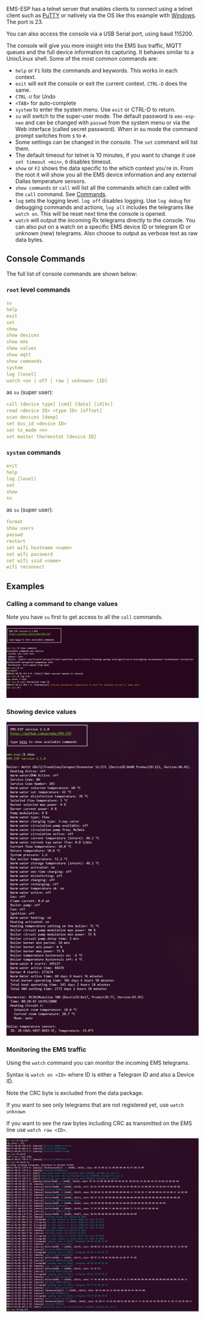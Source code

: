 EMS-ESP has a telnet server that enables clients to connect using a telnet client such as [PuTTY](https://www.chiark.greenend.org.uk/~sgtatham/putty/latest.html) or natively via the OS like this example with [Windows](https://www.technipages.com/windows-10-enable-telnet). The port is 23.

You can also access the console via a USB Serial port, using baud 115200.

The console will give you more insight into the EMS bus traffic, MQTT queues and the full device information its capturing. It behaves similar to a Unix/Linux shell. Some of the most common commands are:

- `help` or `F1` lists the commands and keywords. This works in each context.
- `exit` will exit the console or exit the current context. `CTRL-D` does the same.
- `CTRL-U` for Undo
- `<TAB>` for auto-complete
- `system` to enter the system menu. Use `exit` or CTRL-D to return.
- `su` will switch to the super-user mode. The default password is `ems-esp-neo` and can be changed with `passwd` from the system menu or via the Web interface (called secret password). When in su mode the command prompt switches from `$` to `#`.
- Some settings can be changed in the console. The `set` command will list them.
- The default timeout for telnet is 10 minutes, if you want to change it use `set timeout <min>`, `0` disables timeout.
- `show` or `F2` shows the data specific to the which context you're in. From the root it will show you all the EMS device information and any external Dallas temperature sensors.
- `show commands` or `call` will list all the commands which can called with the `call` command. See [Commands](API).
- `log` sets the logging level. `log off` disables logging. Use `log debug` for debugging commands and actions, `log all` includes the telegrams like `watch on`. This will be reset next time the console is opened.
- `watch` will output the incoming Rx telegrams directly to the console. You can also put on a watch on a specific EMS device ID or telegram ID or unknown (new) telegrams. Also choose to output as verbose text as raw data bytes.

## Console Commands

The full list of console commands are shown below:

### `root` level commands

```yaml
su
help
exit
set
show
show devices
show ems
show values
show mqtt
show commands
system
log [level]
watch <on | off | raw | unknown> [ID]
```

as `su` (super user):

```yaml
call [device type] [cmd] [data] [id|hc]
read <device ID> <type ID> [offset]
scan devices [deep]
set bus_id <device ID>
set tx_mode <n>
set master thermostat [device ID]
```

### `system` commands

```yaml
exit
help
log [level]
set
show
su
```

as `su` (super user):

```yaml
format
show users
passwd
restart
set wifi hostname <name>
set wifi password
set wifi ssid <name>
wifi reconnect
```

## Examples

### Calling a command to change values

Note you have `su` first to get access to all the `call` commands.

![Console](_media/console1.PNG ':size=80%')

### Showing device values

![Console](_media/console.PNG ':size=80%')

### Monitoring the EMS traffic

Using the `watch` command you can monitor the incoming EMS telegrams.

Syntax is `watch on <ID>` where ID is either a Telegram ID and also a Device ID.

Note the CRC byte is excluded from the data package.

If you want to see only telegrams that are not registered yet, use `watch unknown`

If you want to see the raw bytes including CRC as transmitted on the EMS line use `watch raw <ID>`.

![Console](_media/console3.PNG ':size=80%')

